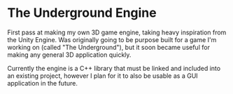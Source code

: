 # The Underground Engine

First pass at making my own 3D game engine, taking heavy inspiration from the Unity Engine.
Was originally going to be purpose built for a game I'm working on (called "The Underground"), but it soon
became useful for making any general 3D application quickly.

Currently the engine is a C++ library that must be linked and included into an existing project,
however I plan for it to also be usable as a GUI application in the future.
